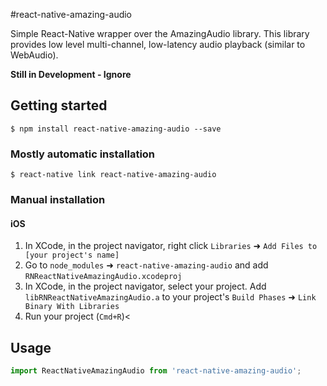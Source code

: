 #react-native-amazing-audio

Simple React-Native wrapper over the AmazingAudio library. This library provides
low level multi-channel, low-latency audio playback (similar to WebAudio).

**Still in Development - Ignore**

## Getting started

`$ npm install react-native-amazing-audio --save`

### Mostly automatic installation

`$ react-native link react-native-amazing-audio`

### Manual installation

#### iOS

1. In XCode, in the project navigator, right click `Libraries` ➜ `Add Files to [your project's name]`
2. Go to `node_modules` ➜ `react-native-amazing-audio` and add `RNReactNativeAmazingAudio.xcodeproj`
3. In XCode, in the project navigator, select your project. Add `libRNReactNativeAmazingAudio.a` to your project's `Build Phases` ➜ `Link Binary With Libraries`
4. Run your project (`Cmd+R`)<


## Usage
```javascript
import ReactNativeAmazingAudio from 'react-native-amazing-audio';

```
  
